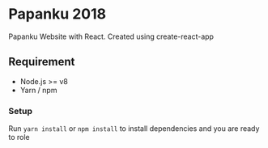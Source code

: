 # Papanku 2018

Papanku Website with React. Created using create-react-app

## Requirement

- Node.js >= v8
- Yarn / npm

### Setup

Run `yarn install` or `npm install` to install dependencies and you are ready to role
